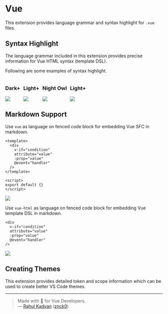 # Vue

This extension provides language grammar and syntax highlight for `.vue` files.

## Syntax Highlight

The language grammar included in this extension provides precise information for
Vue HTML syntax (template DSL). 

Following are some examples of syntax highlight.

<div style="display: flex; gap: 10px; flex-direction: row">

  <div>
    <h3>Dark+</h3>
    <img src="https://raw.githubusercontent.com/znck/vue-developer-experience/master/extensions/vscode-vue/demo/Dark.png">
  </div>
  
  <div>
    <h3>Light+</h3>
    <img src="https://raw.githubusercontent.com/znck/vue-developer-experience/master/extensions/vscode-vue/demo/Light.png">
  </div>

  <div>
    <h3>Night Owl</h3>
    <img src="https://raw.githubusercontent.com/znck/vue-developer-experience/master/extensions/vscode-vue/demo/NightOwl.png">
  </div>
  
  <div>
    <h3>Light+</h3>
    <img src="https://raw.githubusercontent.com/znck/vue-developer-experience/master/extensions/vscode-vue/demo/NightOwl.png">
  </div>

</div>

## Markdown Support

Use `vue` as language on fenced code block 
for embedding Vue SFC in markdown.

```vue
<template>
  <div 
    v-if="condition"
    attribute="value"
    :prop="value"
    @event="handler"
  />
</template>

<script>
export default {}
</script>
```

![](https://raw.githubusercontent.com/znck/vue-developer-experience/master/extensions/vscode-vue/demo/FencedCodeBlock-Vue.png)

Use `vue-html` as language on fenced code block 
for embedding Vue template DSL in markdown.

```vue-html
<div 
  v-if="condition"
  attribute="value"
  :prop="value"
  @event="handler"
/>
```

![](https://raw.githubusercontent.com/znck/vue-developer-experience/master/extensions/vscode-vue/demo/FencedCodeBlock-VueHTML.png)

## Creating Themes

This extension provides detailed token and scope information which can be
used to create better VS Code themes.

-------------------------------------------------------------------------
> Made with 💚 for Vue Developers.  
> — [Rahul Kadyan](https://znck.me) ([znck0](https://twitter.com/znck0))

